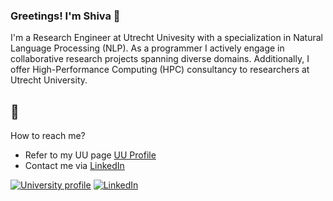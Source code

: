 ### Greetings! I'm Shiva 👋

 I'm a Research Engineer at Utrecht Univesity with a specialization in Natural Language Processing (NLP). As a programmer I actively engage in collaborative research projects spanning diverse domains. Additionally, I offer High-Performance Computing (HPC) consultancy to researchers at Utrecht University.
  
  ## 💬
How to reach me?
- Refer to my UU page [UU Profile](https://www.uu.nl/staff/SNadiNajafabadi)
- Contact me via [LinkedIn](https://www.linkedin.com/in/shiva-nadi-50066343/)

[![University profile](https://img.shields.io/badge/University_profile-FFCD00?style=flat-square&logo=gmail&logoColor=white)](https://www.uu.nl/staff/SNadiNajafabadi)
[![LinkedIn](https://img.shields.io/badge/Linkedin-informational?style=flat-square&logo=linkedin&logoColor=white)](https://www.linkedin.com/in/shiva-nadi-50066343/)

<!--
**ShNadi/ShNadi** is a ✨ _special_ ✨ repository because its `README.md` (this file) appears on your GitHub profile.

Here are some ideas to get you started:

- 🔭 I’m currently working on ...
- 🌱 I’m currently learning ...
- 👯 I’m looking to collaborate on ...
- 🤔 I’m looking for help with ...
- 💬 Ask me about ...
- 📫 How to reach me: ...
- 😄 Pronouns: ...
- ⚡ Fun fact: ...
-->
